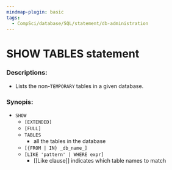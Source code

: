 ```yaml
---
mindmap-plugin: basic
tags:
  - CompSci/database/SQL/statement/db-administration
---
```

# SHOW TABLES statement
### Descriptions:
- Lists the non-`TEMPORARY` tables in a given database.
### Synopis:
- `SHOW`
	- `[EXTENDED]` 
	- `[FULL]`
	- `TABLES`
		- all the tables in the database
	- `[{FROM | IN} _db_name_]`
	- `[LIKE 'pattern' | WHERE expr]`
		- [[Like clause]] indicates which table names to match